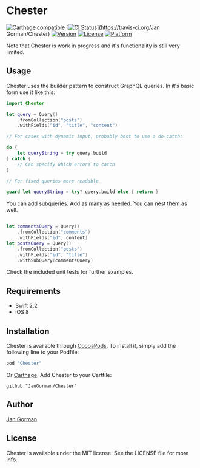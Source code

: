 # Chester

[![Carthage compatible](https://img.shields.io/badge/Carthage-compatible-4BC51D.svg?style=flat)](https://github.com/Carthage/Carthage)
[![CI Status](http://img.shields.io/travis/JanGorman/Chester.svg?style=flat)](https://travis-ci.org/Jan Gorman/Chester)
[![Version](https://img.shields.io/cocoapods/v/Chester.svg?style=flat)](http://cocoapods.org/pods/Chester)
[![License](https://img.shields.io/cocoapods/l/Chester.svg?style=flat)](http://cocoapods.org/pods/Chester)
[![Platform](https://img.shields.io/cocoapods/p/Chester.svg?style=flat)](http://cocoapods.org/pods/Chester)

Note that Chester is work in progress and it's functionality is still very limited.

## Usage

Chester uses the builder pattern to construct GraphQL queries. In it's basic form use it like this:
```swift
import Chester

let query = Query()
	.fromCollection("posts")
	.withFields("id", "title", "content")

// For cases with dynamic input, probably best to use a do-catch:

do {
	let queryString = try query.build
} catch {
	// Can specify which errors to catch
}

// For fixed queries more readable

guard let queryString = try? query.build else { return }

```

You can add subqueries. Add as many as needed. You can nest them as well.
```swift

let commentsQuery = Query()
	.fromCollection("comments")
	.withFields("id", content)
let postsQuery = Query()
	.fromCollection("posts")
	.withFields("id", "title")
	.withSubQuery(commentsQuery)

```


Check the included unit tests for further examples.

## Requirements

* Swift 2.2
* iOS 8

## Installation

Chester is available through [CocoaPods](http://cocoapods.org). To install
it, simply add the following line to your Podfile:

```ruby
pod "Chester"
```

Or [Carthage](https://github.com/Carthage/Carthage). Add Chester to your Cartfile:

```
github "JanGorman/Chester"
```

## Author

[Jan Gorman](https://twitter.com/JanGorman)

## License

Chester is available under the MIT license. See the LICENSE file for more info.
